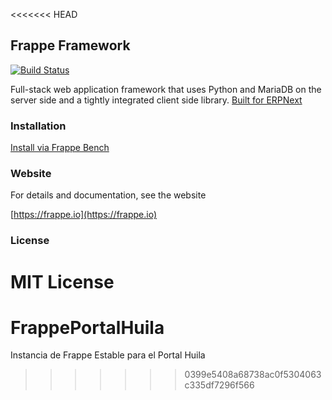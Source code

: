 <<<<<<< HEAD
## Frappe Framework

[![Build Status](https://travis-ci.org/frappe/frappe.png)](https://travis-ci.org/frappe/frappe)

Full-stack web application framework that uses Python and MariaDB on the server side and a tightly integrated client side library. [Built for ERPNext](https://erpnext.com)

### Installation

[Install via Frappe Bench](https://github.com/frappe/bench)

### Website

For details and documentation, see the website

[https://frappe.io](https://frappe.io)

### License

MIT License
=======
# FrappePortalHuila
Instancia de Frappe Estable para el Portal Huila
>>>>>>> 0399e5408a68738ac0f5304063c335df7296f566
